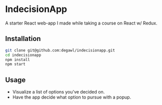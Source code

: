 # IndecisionApp

A starter React web-app I made while taking a course on React w/ Redux.

## Installation

```sh
git clone git@github.com:degawl/indecisionapp.git
cd indecisionapp
npm install
npm start
```

## Usage

- Visualize a list of options you've decided on.
- Have the app decide what option to pursue with a popup.
